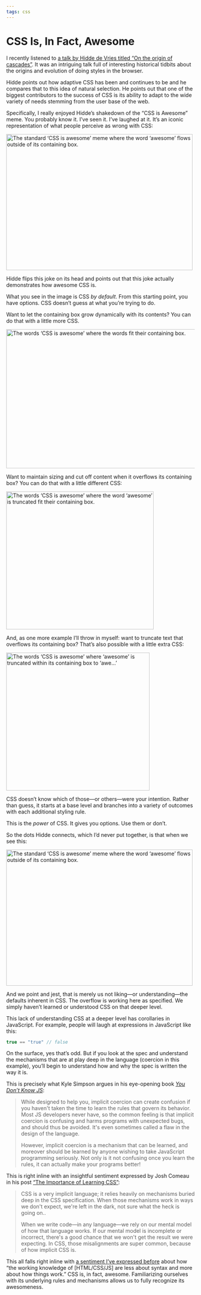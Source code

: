 ```yaml
---
tags: css
---
```


# CSS Is, In Fact, Awesome

I recently listened to [a talk by Hidde de Vries titled “On the origin of cascades”](https://talks.hiddedevries.nl/2gDDUr). It was an intriguing talk full of interesting historical tidbits about the origins and evolution of doing styles in the browser. 

Hidde points out how adaptive CSS has been and continues to be and he compares that to this idea of natural selection. He points out that one of the biggest contributors to the success of CSS is its ability to adapt to the wide variety of needs stemming from the user base of the web.

Specifically, I really enjoyed Hidde’s shakedown of the “CSS is Awesome” meme. You probably know it. I’ve seen it. I’ve laughed at it. It’s an iconic representation of what people perceive as  wrong with CSS:

<img src="https://cdn.jim-nielsen.com/blog/2021/css-is-awesome-default.png" width="498" height="364" alt="The standard ‘CSS is awesome’ meme where the word ‘awesome’ flows outside of its containing box." />

Hidde flips this joke on its head and points out that this joke actually demonstrates how awesome CSS is.

What you see in the image is CSS _by default_. From this starting point, you have options. CSS doesn’t guess at what you’re trying to do.

Want to let the containing box grow dynamically with its contents? You can do that with a little more CSS.

<img src="https://cdn.jim-nielsen.com/blog/2021/css-is-awesome-in-box.png" width="544" height="372" alt="The words ‘CSS is awesome’ where the words fit their containing box." />

Want to maintain sizing and cut off content when it overflows its containing box? You can do that with a little different CSS:

<img src="https://cdn.jim-nielsen.com/blog/2021/css-is-awesome-cut-off.png" width="394" height="369" alt="The words ‘CSS is awesome’ where the word ‘awesome’ is truncated  fit their containing box." />

And, as one more example I’ll throw in myself: want to truncate text that overflows its containing box? That’s also possible with a little extra CSS:

<img src="https://cdn.jim-nielsen.com/blog/2021/css-is-awesome-truncated.png" width="383" height="369" alt="The words ‘CSS is awesome’ where ‘awesome’ is truncated within its containing box to ‘awe...’" />

CSS doesn’t know which of those—or others—were your intention. Rather than guess, it starts at a base level and branches into a variety of  outcomes with each additional styling rule.

This is the _power_ of CSS. It gives you options. Use them or don’t.

So the dots Hidde connects, which I’d never put together, is that when we see this:

<img src="https://cdn.jim-nielsen.com/blog/2021/css-is-awesome-default.png" width="498" height="364" alt="The standard ‘CSS is awesome’ meme where the word ‘awesome’ flows outside of its containing box." />

And we point and jest, that is merely us not liking—or understanding—the defaults inherent in CSS. The overflow is working here as specified. We simply haven’t learned or understood CSS on that deeper level.

This lack of understanding CSS at a deeper level has corollaries in JavaScript. For example, people will laugh at expressions in JavaScript like this:

```js
true == "true" // false
```

On the surface, yes that’s odd. But if you look at the spec and understand the mechanisms that are at play deep in the language (coercion in this example), you’ll begin to understand how and why the spec is written the way it is.

This is precisely what Kyle Simpson argues in his eye-opening book [_You Don’t Know JS_](https://github.com/getify/You-Dont-Know-JS/blob/1st-ed/up%20%26%20going/ch1.md):

> While designed to help you, implicit coercion can create confusion if you haven't taken the time to learn the rules that govern its behavior. Most JS developers never have, so the common feeling is that implicit coercion is confusing and harms programs with unexpected bugs, and should thus be avoided. It's even sometimes called a flaw in the design of the language.
> 
> However, implicit coercion is a mechanism that can be learned, and moreover should be learned by anyone wishing to take JavaScript programming seriously. Not only is it not confusing once you learn the rules, it can actually make your programs better!

This is right inline with an insightful sentiment expressed by Josh Comeau in his post [“The Importance of Learning CSS”](https://www.joshwcomeau.com/css/the-importance-of-learning-css/):

> CSS is a very implicit language; it relies heavily on mechanisms buried deep in the CSS specification. When those mechanisms work in ways we don't expect, we're left in the dark, not sure what the heck is going on..
>
> When we write code—in any language—we rely on our mental model of how that language works. If our mental model is incomplete or incorrect, there's a good chance that we won't get the result we were expecting. In CSS, those misalignments are super common, because of how implicit CSS is.

This all falls right inline with [a sentiment I’ve expressed before](/2020/web-technologies-and-syntax/) about how “the working knowledge of [HTML/CSS/JS] are less about syntax and more about how things work.” CSS is, in fact, awesome. Familiarizing ourselves with its underlying rules and mechanisms allows us to fully recognize its awesomeness.
